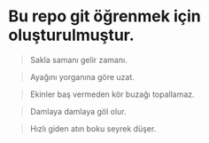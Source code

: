 # Bu repo git öğrenmek için oluşturulmuştur.

> Sakla samanı gelir zamanı.

> Ayağını yorganına göre uzat.

> Ekinler baş vermeden kör buzağı topallamaz.

> Damlaya damlaya göl olur.

> Hızlı giden atın boku seyrek düşer.